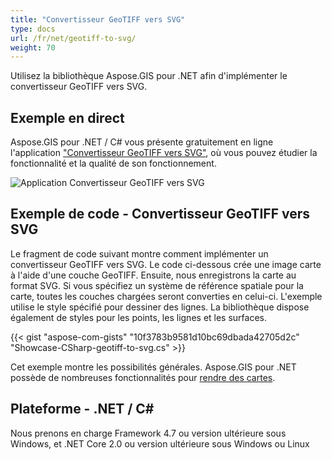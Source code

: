 ```yaml
---
title: "Convertisseur GeoTIFF vers SVG"
type: docs
url: /fr/net/geotiff-to-svg/
weight: 70
---
```


Utilisez la bibliothèque Aspose.GIS pour .NET afin d'implémenter le convertisseur GeoTIFF vers SVG.

## **Exemple en direct**

Aspose.GIS pour .NET / C# vous présente gratuitement en ligne l'application ["Convertisseur GeoTIFF vers SVG"](https://products.aspose.app/gis/viewer/geotiff-to-svg), où vous pouvez étudier la fonctionnalité et la qualité de son fonctionnement.

![Application Convertisseur GeoTIFF vers SVG](viewer.png)

## **Exemple de code - Convertisseur GeoTIFF vers SVG**

Le fragment de code suivant montre comment implémenter un convertisseur GeoTIFF vers SVG. Le code ci-dessous crée une image carte à l'aide d'une couche GeoTIFF. Ensuite, nous enregistrons la carte au format SVG. Si vous spécifiez un système de référence spatiale pour la carte, toutes les couches chargées seront converties en celui-ci.
L'exemple utilise le style spécifié pour dessiner des lignes. La bibliothèque dispose également de styles pour les points, les lignes et les surfaces.

{{< gist "aspose-com-gists" "10f3783b9581d10bc69dbada42705d2c" "Showcase-CSharp-geotiff-to-svg.cs" >}}

Cet exemple montre les possibilités générales. Aspose.GIS pour .NET possède de nombreuses fonctionnalités pour [rendre des cartes](https://docs.aspose.com/gis/net/map-rendering/).

## **Plateforme - .NET / C#**

Nous prenons en charge Framework 4.7 ou version ultérieure sous Windows, et .NET Core 2.0 ou version ultérieure sous Windows ou Linux
